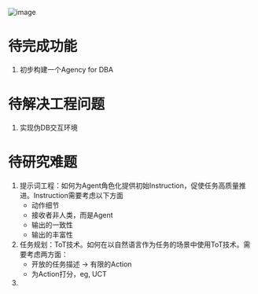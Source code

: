 ![image](https://github.com/dcstrange/DBMA/assets/19701927/732a9a44-767a-4d69-88e0-d8ce7ada3286)

# 待完成功能
1. 初步构建一个Agency for DBA

# 待解决工程问题
1. 实现伪DB交互环境

# 待研究难题
1. 提示词工程：如何为Agent角色化提供初始Instruction，促使任务高质量推进。Instruction需要考虑以下方面
   - 动作细节
   - 接收者非人类，而是Agent
   - 输出的一致性
   - 输出的丰富性
2. 任务规划：ToT技术。如何在以自然语言作为任务的场景中使用ToT技术。需要考虑两方面：
   - 开放的任务描述 → 有限的Action
   - 为Action打分，eg, UCT
3. 


